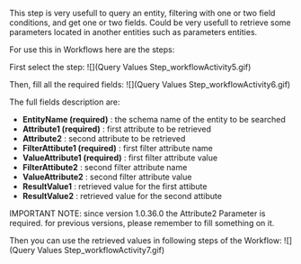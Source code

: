 This step is very usefull to query an entity, filtering with one or two field conditions, and get one or two fields.
Could be very usefull to retrieve some parameters located in another entities such as parameters entities.

For use this in Workflows here are the steps:

First select the step:
![](Query Values Step_workflowActivity5.gif)

Then, fill all the required fields:
![](Query Values Step_workflowActivity6.gif)

The full fields description are:
* **EntityName (required)** : the schema name of the entity to be searched
* **Attribute1 (required)** :  first attribute to be retrieved
* **Attribute2** :  second attribute to be retrieved
* **FilterAttibute1 (required)** :  first filter attribute name 
* **ValueAttribute1 (required)** :  first filter attribute value 
* **FilterAttibute2** :  second filter attribute name 
* **ValueAttribute2** :  second filter attribute value 
* **ResultValue1** :  retrieved value for the first attibute
* **ResultValue2** :  retrieved value for the second attibute 

IMPORTANT NOTE: since version 1.0.36.0 the Attribute2 Parameter is required. for previous versions, please remember to fill something on it.

Then you can use the retrieved values in following steps of the Workflow:
![](Query Values Step_workflowActivity7.gif)





